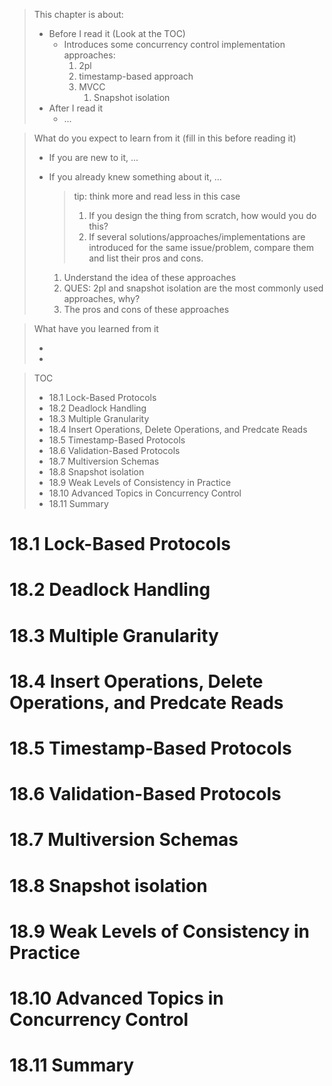 > This chapter is about:
>
> * Before I read it (Look at the TOC)
>   * Introduces some concurrency control implementation approaches:
>     1. 2pl
>     2. timestamp-based approach
>     3. MVCC 
>        1. Snapshot isolation
> * After I read it
>   * ...

> What do you expect to learn from it (fill in this before reading it)
>
> * If you are new to it, ...
> * If you already knew something about it, ... 
>   > tip: think more and read less in this case
>   >
>   > 1. If you design the thing from scratch, how would you do this?
>   > 2. If several solutions/approaches/implementations are introduced for the 
>   >    same issue/problem, compare them and list their pros and cons.
>
>   1. Understand the idea of these approaches 
>   2. QUES: 2pl and snapshot isolation are the most commonly used approaches, why?
>   3. The pros and cons of these approaches

> What have you learned from it
>
> *
> *


> TOC
>
> * 18.1 Lock-Based Protocols
> * 18.2 Deadlock Handling
> * 18.3 Multiple Granularity
> * 18.4 Insert Operations, Delete Operations, and Predcate Reads
> * 18.5 Timestamp-Based Protocols
> * 18.6 Validation-Based Protocols
> * 18.7 Multiversion Schemas
> * 18.8 Snapshot isolation
> * 18.9 Weak Levels of Consistency in Practice
> * 18.10 Advanced Topics in Concurrency Control
> * 18.11 Summary


# 18.1 Lock-Based Protocols
# 18.2 Deadlock Handling
# 18.3 Multiple Granularity
# 18.4 Insert Operations, Delete Operations, and Predcate Reads
# 18.5 Timestamp-Based Protocols
# 18.6 Validation-Based Protocols
# 18.7 Multiversion Schemas
# 18.8 Snapshot isolation
# 18.9 Weak Levels of Consistency in Practice
# 18.10 Advanced Topics in Concurrency Control
# 18.11 Summary

